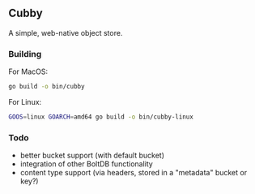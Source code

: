 ## Cubby
A simple, web-native object store.

### Building
For MacOS:
```bash
go build -o bin/cubby
```

For Linux:
```bash
GOOS=linux GOARCH=amd64 go build -o bin/cubby-linux
```

### Todo
- better bucket support (with default bucket)
- integration of other BoltDB functionality
- content type support (via headers, stored in a "metadata" bucket or key?)

